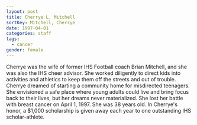 ```yaml
---
layout: post
title: Cherrye L. Mitchell
sortKey: Mitchell, Cherrye
date: 1997-04-01
categories: staff
tags:
  - cancer
gender: female
---
```

Cherrye was the wife of former IHS Football coach Brian Mitchell, and she was also the IHS cheer advisor.  She worked diligently to direct kids into activities and athletics to keep them off the streets and out of trouble.  Cherrye dreamed of starting a community home for misdirected teenagers. She envisioned a safe place where young adults could live and bring focus back to their lives, but her dreams never materialized.  She lost her battle with breast cancer on April 1, 1997.  She was 38 years old.  In Cherrye's honor, a $1,000 scholarship is given away each year to one outstanding IHS scholar-athlete. 

